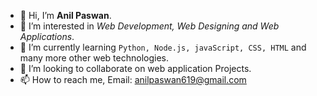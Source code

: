 - 👋 Hi, I’m **Anil Paswan**.
- 👀 I’m interested in *Web Development, Web Designing and Web Applications*.
- 🌱 I’m currently learning `Python, Node.js, javaScript, CSS, HTML` and many more other web technologies.
- 💞️ I’m looking to collaborate on web application Projects.
- 📫 How to reach me, Email: [anilpaswan619@gmail.com](http://www.gmail.com/)
<!---
anilpaswan619/anilpaswan619 is a ✨ special ✨ repository because its `README.md` (this file) appears on your GitHub profile.
You can click the Preview link to take a look at your changes.
--->
